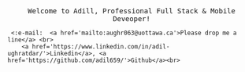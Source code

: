 <p align="center">
  <samp> 
    Welcome to Adill, Professional Full Stack & Mobile Deveoper!  <br>
    
     <:e-mail:	<a href='mailto:aughr063@uottawa.ca'>Please drop me a line</a> <br>   
    	<a href='https://www.linkedin.com/in/adil-ughratdar/'>Linkedin</a>, <a href='https://github.com/adil659/'>Github</a><br>  
  </samp>
</P>
